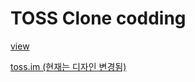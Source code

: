 # TOSS Clone codding

[view](https://ppotatog.github.io/clone_toss/)

[toss.im (현재는 디자인 변경됨)](https://toss.im/)
